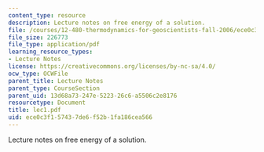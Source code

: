 ```yaml
---
content_type: resource
description: Lecture notes on free energy of a solution.
file: /courses/12-480-thermodynamics-for-geoscientists-fall-2006/ece0c3f157437de6f52b1fa186cea566_lec1.pdf
file_size: 226773
file_type: application/pdf
learning_resource_types:
- Lecture Notes
license: https://creativecommons.org/licenses/by-nc-sa/4.0/
ocw_type: OCWFile
parent_title: Lecture Notes
parent_type: CourseSection
parent_uid: 13d68a73-247e-5223-26c6-a5506c2e8176
resourcetype: Document
title: lec1.pdf
uid: ece0c3f1-5743-7de6-f52b-1fa186cea566
---
```

Lecture notes on free energy of a solution.